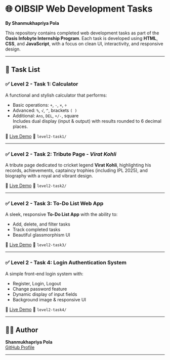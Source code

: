   
# 🌐 OIBSIP Web Development Tasks  
**By Shanmukhapriya Pola**

This repository contains completed web development tasks as part of the **Oasis Infobyte Internship Program**. Each task is developed using **HTML**, **CSS**, and **JavaScript**, with a focus on clean UI, interactivity, and responsive design.

---

## 🔖 Task List

### ✅ Level 2 - Task 1: Calculator
 
A functional and stylish calculator that performs:
- Basic operations: `+`, `-`, `×`, `÷`
- Advanced: `%`, `√`, `^`, brackets `( )`
- Additional: `Ans`, `DEL`, `+/-`, square  
Includes dual display (input & output) with results rounded to 6 decimal places.

🔗 [Live Demo](https://shanmukhapriya2233.github.io/OIBSIP/caluculater%20task1/) 
📁 `level2-task1/`

---

### ✅ Level 2 - Task 2: Tribute Page - *Virat Kohli*

A tribute page dedicated to cricket legend **Virat Kohli**, highlighting his records, achievements, captaincy trophies (including IPL 2025), and biography with a royal and vibrant design.

🔗 [Live Demo](https://shanmukhapriya2233.github.io/OIBSIP/tribute%20page%20task-2/)
📁 `level2-task2/`

---

### ✅ Level 2 - Task 3: To-Do List Web App

A sleek, responsive **To-Do List App** with the ability to:
- Add, delete, and filter tasks
- Track completed tasks
- Beautiful glassmorphism UI

🔗 [Live Demo](https://shanmukhapriya2233.github.io/OIBSIP/to-do%20list%20task-3/)
📁 `level2-task3/`

---

### ✅ Level 2 - Task 4: Login Authentication System

A simple front-end login system with:
- Register, Login, Logout
- Change password feature
- Dynamic display of input fields
- Background image & responsive UI

🔗 [Live Demo](https://shanmukhapriya2233.github.io/OIBSIP/login%20authentication%20task-4/)
📁 `level2-task4/`

---

## 🧑‍💻 Author

**Shanmukhapriya Pola**  
[GitHub Profile](https://github.com/Shanmukhapriya2233)

---


